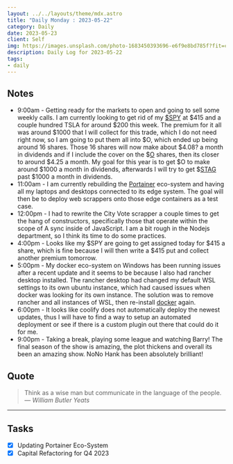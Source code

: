 ```yaml
---
layout: ../../layouts/theme/mdx.astro
title: "Daily Monday : 2023-05-22"
category: Daily
date: 2023-05-23
client: Self
img: https://images.unsplash.com/photo-1683450393696-e6f9e8bd785f?fit=crop&q=85&w=1400&h=700
description: Daily Log for 2023-05-22
tags:
- daily
---
```


## Notes

- 9:00am - Getting ready for the markets to open and going to sell some weekly calls. I am currently looking to get rid of my [$SPY](https://kbve.com/stock/spy) at $415 and a couple hundred TSLA for around $200 this week. The premium for it all was around $1000 that I will collect for this trade, which I do not need right now, so I am going to put them all into $O, which ended up being around 16 shares. Those 16 shares will now make about $4.08? a month in dividends and if I include the cover on the $[O](https://kbve.com/stock/o) shares, then its closer to around $4.25 a month. My goal for this year is to get $O to make around $1000 a month in dividends, afterwards I will try to get $[STAG](https://kbve.com/stock/stag) past $1000 a month in dividends. 
- 11:00am - I am currently rebuilding the [Portainer](https://kbve.com/application/portainer/) eco-system and having all my laptops and desktops connected to its edge system. The goal will then be to deploy web scrappers onto those edge containers as a test case.
- 12:00pm - I had to rewrite the City Vote scrapper a couple times to get the hang of constructors, specifically those that operate within the scope of A sync inside of JavaScript. I am a bit rough in the Nodejs department, so I think its time to do some practices.
- 4:00pm - Looks like my $SPY are going to get assigned today for $415 a share, which is fine because I will then write a $415 put and collect another premium tomorrow.
- 5:00pm - My docker eco-system on Windows has been running issues after a recent update and it seems to be because I also had rancher desktop installed. The rancher desktop had changed my default WSL settings to its own ubuntu instance, which had caused issues when docker was looking for its own instance. The solution was to remove rancher and all instances of WSL, then re-install [docker](https://kbve.com/application/docker) again.
- 6:00pm - It looks like coolify does not automatically deploy the newest updates, thus I will have to find a way to setup an automated deployment or see if there is a custom plugin out there that could do it for me. 
- 9:00pm - Taking a break, playing some league and watching Barry! The final season of the show is amazing, the plot thickens and overall its been an amazing show. NoNo Hank has been absolutely brilliant!

## Quote

> Think as a wise man but communicate in the language of the people.
> — <cite>William Butler Yeats</cite>

---

## Tasks

- [x] Updating Portainer Eco-System
- [x] Capital Refactoring for Q4 2023